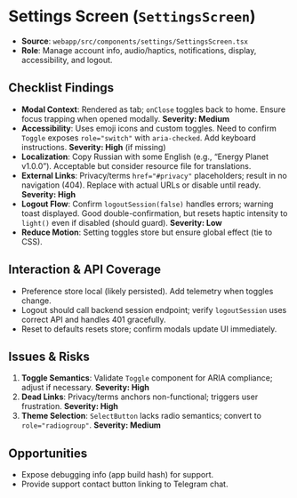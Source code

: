 # Settings Screen (`SettingsScreen`)

- **Source**: `webapp/src/components/settings/SettingsScreen.tsx`
- **Role**: Manage account info, audio/haptics, notifications, display, accessibility, and logout.

## Checklist Findings
- **Modal Context**: Rendered as tab; `onClose` toggles back to home. Ensure focus trapping when opened modally. **Severity: Medium**
- **Accessibility**: Uses emoji icons and custom toggles. Need to confirm `Toggle` exposes `role="switch"` with `aria-checked`. Add keyboard instructions. **Severity: High** (if missing)
- **Localization**: Copy Russian with some English (e.g., “Energy Planet v1.0.0”). Acceptable but consider resource file for translations.
- **External Links**: Privacy/terms `href="#privacy"` placeholders; result in no navigation (404). Replace with actual URLs or disable until ready. **Severity: High**
- **Logout Flow**: Confirm `logoutSession(false)` handles errors; warning toast displayed. Good double-confirmation, but resets haptic intensity to `light()` even if disabled (should guard). **Severity: Low**
- **Reduce Motion**: Setting toggles store but ensure global effect (tie to CSS).

## Interaction & API Coverage
- Preference store local (likely persisted). Add telemetry when toggles change.
- Logout should call backend session endpoint; verify `logoutSession` uses correct API and handles 401 gracefully.
- Reset to defaults resets store; confirm modals update UI immediately.

## Issues & Risks
1. **Toggle Semantics**: Validate `Toggle` component for ARIA compliance; adjust if necessary. **Severity: High**
2. **Dead Links**: Privacy/terms anchors non-functional; triggers user frustration. **Severity: High**
3. **Theme Selection**: `SelectButton` lacks radio semantics; convert to `role="radiogroup"`. **Severity: Medium**

## Opportunities
- Expose debugging info (app build hash) for support.
- Provide support contact button linking to Telegram chat.
